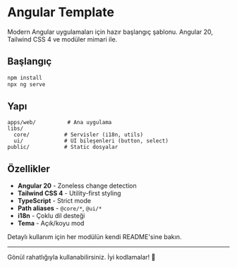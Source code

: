 # Angular Template

Modern Angular uygulamaları için hazır başlangıç şablonu. Angular 20, Tailwind CSS 4 ve modüler mimari ile.

## Başlangıç

```bash
npm install
npx ng serve
```

## Yapı

```
apps/web/          # Ana uygulama
libs/
  core/           # Servisler (i18n, utils)
  ui/             # UI bileşenleri (button, select)
public/           # Static dosyalar
```

## Özellikler

- **Angular 20** - Zoneless change detection
- **Tailwind CSS 4** - Utility-first styling
- **TypeScript** - Strict mode
- **Path aliases** - `@core/*`, `@ui/*`
- **i18n** - Çoklu dil desteği
- **Tema** - Açık/koyu mod

Detaylı kullanım için her modülün kendi README'sine bakın.

---

Gönül rahatlığıyla kullanabilirsiniz. İyi kodlamalar! 🚀
